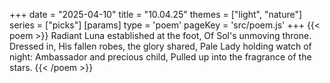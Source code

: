 +++
date = "2025-04-10"
title = "10.04.25"
themes = ["light", "nature"]
series = ["picks"]
[params]
  type = 'poem'
  pageKey = 'src/poem.js'
+++
{{< poem >}}
Radiant Luna established at the foot,
Of Sol's unmoving throne. Dressed in,
His fallen robes, the glory shared,
Pale Lady holding watch of night:
Ambassador and precious child,
Pulled up into the fragrance of the stars.
{{< /poem >}}
